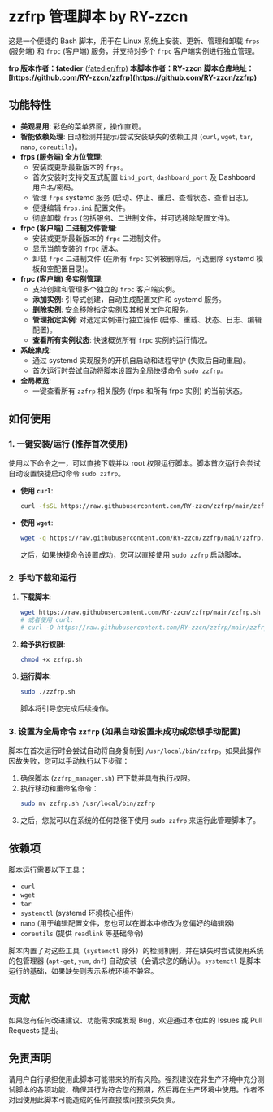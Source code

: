 # zzfrp 管理脚本 by RY-zzcn

这是一个便捷的 Bash 脚本，用于在 Linux 系统上安装、更新、管理和卸载 `frps` (服务端) 和 `frpc` (客户端) 服务，并支持对多个 `frpc` 客户端实例进行独立管理。

**frp 版本作者：fatedier** ([fatedier/frp](https://github.com/fatedier/frp))
**本脚本作者：RY-zzcn**
**脚本仓库地址：[https://github.com/RY-zzcn/zzfrp](https://github.com/RY-zzcn/zzfrp)**

## 功能特性

* **美观易用**: 彩色的菜单界面，操作直观。
* **智能依赖处理**: 自动检测并提示/尝试安装缺失的依赖工具 (`curl`, `wget`, `tar`, `nano`, `coreutils`)。
* **frps (服务端) 全方位管理**:
    * 安装或更新最新版本的 `frps`。
    * 首次安装时支持交互式配置 `bind_port`, `dashboard_port` 及 Dashboard 用户名/密码。
    * 管理 `frps` systemd 服务 (启动、停止、重启、查看状态、查看日志)。
    * 便捷编辑 `frps.ini` 配置文件。
    * 彻底卸载 `frps` (包括服务、二进制文件，并可选移除配置文件)。
* **frpc (客户端) 二进制文件管理**:
    * 安装或更新最新版本的 `frpc` 二进制文件。
    * 显示当前安装的 `frpc` 版本。
    * 卸载 `frpc` 二进制文件 (在所有 `frpc` 实例被删除后，可选删除 systemd 模板和空配置目录)。
* **frpc (客户端) 多实例管理**:
    * 支持创建和管理多个独立的 `frpc` 客户端实例。
    * **添加实例**: 引导式创建，自动生成配置文件和 systemd 服务。
    * **删除实例**: 安全移除指定实例及其相关文件和服务。
    * **管理指定实例**: 对选定实例进行独立操作 (启停、重载、状态、日志、编辑配置)。
    * **查看所有实例状态**: 快速概览所有 `frpc` 实例的运行情况。
* **系统集成**:
    * 通过 systemd 实现服务的开机自启动和进程守护 (失败后自动重启)。
    * 首次运行时尝试自动将脚本设置为全局快捷命令 `sudo zzfrp`。
* **全局概览**:
    * 一键查看所有 `zzfrp` 相关服务 (frps 和所有 frpc 实例) 的当前状态。

## 如何使用

### 1. 一键安装/运行 (推荐首次使用)

使用以下命令之一，可以直接下载并以 root 权限运行脚本。脚本首次运行会尝试自动设置快捷启动命令 `sudo zzfrp`。

* **使用 `curl`**:
    ```bash
    curl -fsSL https://raw.githubusercontent.com/RY-zzcn/zzfrp/main/zzfrp.sh -o zzfrp.sh && chmod +x zzfrp.sh && sudo ./zzfrp.sh
    ```
* **使用 `wget`**:
    ```bash
    wget -q https://raw.githubusercontent.com/RY-zzcn/zzfrp/main/zzfrp.sh -O zzfrp.sh && chmod +x zzfrp.sh && sudo ./zzfrp.sh
    ```

    之后，如果快捷命令设置成功，您可以直接使用 `sudo zzfrp` 启动脚本。

### 2. 手动下载和运行

1.  **下载脚本**:
    ```bash
    wget https://raw.githubusercontent.com/RY-zzcn/zzfrp/main/zzfrp.sh
    # 或者使用 curl:
    # curl -O https://raw.githubusercontent.com/RY-zzcn/zzfrp/main/zzfrp.sh
    ```
2.  **给予执行权限**:
    ```bash
    chmod +x zzfrp.sh
    ```
3.  **运行脚本**:
    ```bash
    sudo ./zzfrp.sh
    ```
    脚本将引导您完成后续操作。

### 3. 设置为全局命令 `zzfrp` (如果自动设置未成功或您想手动配置)

脚本在首次运行时会尝试自动将自身复制到 `/usr/local/bin/zzfrp`。如果此操作因故失败，您可以手动执行以下步骤：

1.  确保脚本 (`zzfrp_manager.sh`) 已下载并具有执行权限。
2.  执行移动和重命名命令：
    ```bash
    sudo mv zzfrp.sh /usr/local/bin/zzfrp
    ```
3.  之后，您就可以在系统的任何路径下使用 `sudo zzfrp` 来运行此管理脚本了。

## 依赖项

脚本运行需要以下工具：

* `curl`
* `wget`
* `tar`
* `systemctl` (systemd 环境核心组件)
* `nano` (用于编辑配置文件，您也可以在脚本中修改为您偏好的编辑器)
* `coreutils` (提供 `readlink` 等基础命令)

脚本内置了对这些工具（`systemctl` 除外）的检测机制，并在缺失时尝试使用系统的包管理器 (`apt-get`, `yum`, `dnf`) 自动安装（会请求您的确认）。`systemctl` 是脚本运行的基础，如果缺失则表示系统环境不兼容。


## 贡献

如果您有任何改进建议、功能需求或发现 Bug，欢迎通过本仓库的 Issues 或 Pull Requests 提出。

## 免责声明

请用户自行承担使用此脚本可能带来的所有风险。强烈建议在非生产环境中充分测试脚本的各项功能，确保其行为符合您的预期，然后再在生产环境中使用。作者不对因使用此脚本可能造成的任何直接或间接损失负责。
